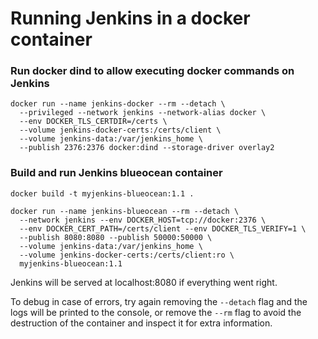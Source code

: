 # Running Jenkins in a docker container

### Run docker dind to allow executing docker commands on Jenkins

```
docker run --name jenkins-docker --rm --detach \
  --privileged --network jenkins --network-alias docker \
  --env DOCKER_TLS_CERTDIR=/certs \
  --volume jenkins-docker-certs:/certs/client \
  --volume jenkins-data:/var/jenkins_home \
  --publish 2376:2376 docker:dind --storage-driver overlay2
```

### Build and run Jenkins blueocean container

```
docker build -t myjenkins-blueocean:1.1 .
```

```
docker run --name jenkins-blueocean --rm --detach \
  --network jenkins --env DOCKER_HOST=tcp://docker:2376 \
  --env DOCKER_CERT_PATH=/certs/client --env DOCKER_TLS_VERIFY=1 \
  --publish 8080:8080 --publish 50000:50000 \
  --volume jenkins-data:/var/jenkins_home \
  --volume jenkins-docker-certs:/certs/client:ro \
  myjenkins-blueocean:1.1
```

Jenkins will be served at localhost:8080 if everything went right.

To debug in case of errors, try again removing the `--detach` flag and the logs
will be printed to the console, or remove the `--rm` flag to avoid the
destruction of the container and inspect it for extra information.

